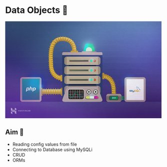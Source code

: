 # Data Objects 🙌

<img src='../resources/images/dobjects.jpg' alt="oop">

## Aim 🏹

- Reading config values from file
- Connecting to Database using MySQLi
- CRUD
- ORMs
